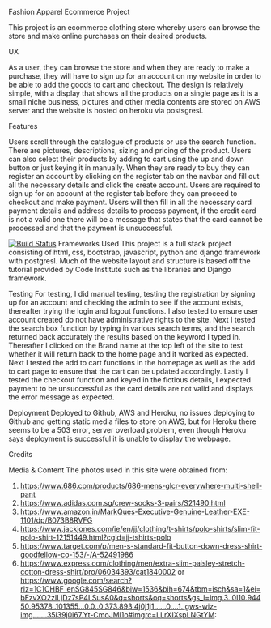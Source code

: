 Fashion Apparel Ecommerce Project

This project is an ecommerce clothing store whereby users can browse the store and make online purchases on their desired products.


UX

As a user, they can browse the store and when they are ready to make a purchase, they will have to sign up for an account on my website in order to be able to add the goods to cart and checkout.
The design is relatively simple, with a display that shows all the products on a single page as it is a small niche business, pictures and other media contents are stored on AWS server and the website is hosted on heroku via postsgresl.

Features

Users scroll through the catalogue of products or use the search function. There are pictures, descriptions, sizing and pricing of the product. Users can also select their products by adding to cart using the up and down button or just keying it in manually.
When they are ready to buy they can register an account by clicking on the register tab on the navbar and fill out all the necessary details and click the create account. 
Users are required to sign up for an account at the register tab before they can proceed to checkout and make payment.
Users will then fill in all the necessary card payment details and address details to process payment, if the credit card is not a valid one there will be a message that states that the card cannot be processed and that the payment is unsuccessful.



[![Build Status](https://travis-ci.org/markwei92/ecommerce-assignment.svg?branch=master)](https://travis-ci.org/markwei92/ecommerce-assignment)
Frameworks Used
This project is a full stack project consisting of html, css, bootstrap, javascript, python and django framework with postgresl.
Much of the website layout and structure is based off the tutorial provided by Code Institute such as the libraries and Django framework.


Testing
For testing, I did manual testing, testing the registration by signing up for an account and checking the admin to see if the account exists, thereafter trying the login and logout functions. I also tested to ensure user account created do not have
administrative rights to the site. Next I tested the search box function by typing in various search terms, and the search returned back accurately the results based on the keyword I typed in. Thereafter I clicked on the Brand name at the top left of the site to test whether it will return back to the home page and it worked as expected. 
Next I tested the add to cart functions in the homepage as well as the add to cart page to ensure that the cart can be updated accordingly. Lastly I tested the checkout function and keyed in the fictious details, I expected
payment to be unsuccessful as the card details are not valid and displays the error message as expected.

Deployment
Deployed to Github, AWS and Heroku, no issues deploying to Github and getting static media files to store on AWS, but for Heroku there seems to be a 503 error, server overload problem, even though Heroku says deployment is successful it is unable to display the webpage.

Credits

Media & Content
The photos used in this site were obtained from:
1) https://www.686.com/products/686-mens-glcr-everywhere-multi-shell-pant
2) https://www.adidas.com.sg/crew-socks-3-pairs/S21490.html
3) https://www.amazon.in/MarkQues-Executive-Genuine-Leather-EXE-1101/dp/B073B8RVFG
4) https://www.jackjones.com/ie/en/jj/clothing/t-shirts/polo-shirts/slim-fit-polo-shirt-12151449.html?cgid=jj-tshirts-polo
5) https://www.target.com/p/men-s-standard-fit-button-down-dress-shirt-goodfellow-co-153/-/A-52491986
6) https://www.express.com/clothing/men/extra-slim-paisley-stretch-cotton-dress-shirt/pro/06034393/cat1840002 or 
https://www.google.com/search?rlz=1C1CHBF_enSG845SG846&biw=1536&bih=674&tbm=isch&sa=1&ei=bFzvXO2zILjDz7sP4LSusA0&q=shorts&oq=shorts&gs_l=img.3..0l10.94450.95378..101355...0.0..0.373.893.4j0j1j1......0....1..gws-wiz-img.......35i39j0i67.Yt-CmoJMl1o#imgrc=LLrXIXspLNGtYM: